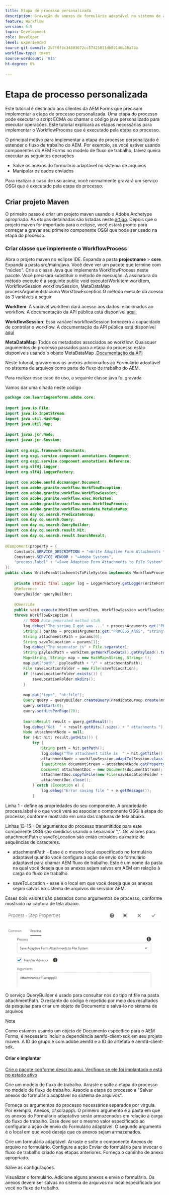 ```yaml
---
title: Etapa de processo personalizada
description: Gravação de anexos de formulário adaptável no sistema de arquivos usando a etapa do processo personalizado
feature: Workflow
version: 6.5
topic: Development
role: Developer
level: Experienced
source-git-commit: 2b7f0f6c34803672cc57425811db89146b38a70a
workflow-type: tm+mt
source-wordcount: '815'
ht-degree: 0%

---
```



# Etapa de processo personalizada

Este tutorial é destinado aos clientes da AEM Forms que precisam implementar a etapa de processo personalizada. Uma etapa do processo pode executar o script ECMA ou chamar o código java personalizado para executar operações. Este tutorial explicará as etapas necessárias para implementar o WorkflowProcess que é executado pela etapa do processo.

O principal motivo para implementar a etapa de processo personalizado é estender o fluxo de trabalho do AEM. Por exemplo, se você estiver usando componentes do AEM Forms no modelo de fluxo de trabalho, talvez queira executar as seguintes operações

* Salve os anexos do formulário adaptável no sistema de arquivos
* Manipular os dados enviados

Para realizar o caso de uso acima, você normalmente gravará um serviço OSGi que é executado pela etapa do processo.

## Criar projeto Maven

O primeiro passo é criar um projeto maven usando o Adobe Archetype apropriado. As etapas detalhadas são listadas neste [artigo](https://experienceleague.adobe.com/docs/experience-manager-learn/forms/creating-your-first-osgi-bundle/create-your-first-osgi-bundle.html). Depois que o projeto maven for importado para o eclipse, você estará pronto para começar a gravar seu primeiro componente OSGi que pode ser usado na etapa do processo.


### Criar classe que implemente o WorkflowProcess

Abra o projeto maven no eclipse IDE. Expanda a pasta **projectname** > **core**. Expanda a pasta src/main/java. Você deve ver um pacote que termine com &quot;núcleo&quot;. Crie a classe Java que implementa WorkflowProcess neste pacote. Você precisará substituir o método de execução. A assinatura do método execute é a seguinte
public void execute(WorkItem workItem, WorkflowSession workflowSession, MetaDataMap processArguments)aciona WorkflowException
O método execute dá acesso às 3 variáveis a seguir

**WorkItem**: A variável workItem dará acesso aos dados relacionados ao workflow. A documentação da API pública está disponível [aqui.](https://helpx.adobe.com/experience-manager/6-3/sites/developing/using/reference-materials/diff-previous/changes/com.adobe.granite.workflow.WorkflowSession.html)

**WorkflowSession**: Essa variável workflowSession fornecerá a capacidade de controlar o workflow. A documentação da API pública está disponível [aqui](https://helpx.adobe.com/experience-manager/6-3/sites/developing/using/reference-materials/diff-previous/changes/com.adobe.granite.workflow.WorkflowSession.html)

**MetaDataMap**: Todos os metadados associados ao workflow. Quaisquer argumentos de processo passados para a etapa do processo estão disponíveis usando o objeto MetaDataMap .[Documentação da API](https://helpx.adobe.com/experience-manager/6-5/sites/developing/using/reference-materials/javadoc/com/adobe/granite/workflow/metadata/MetaDataMap.html)

Neste tutorial, gravaremos os anexos adicionados ao Formulário adaptável no sistema de arquivos como parte do fluxo de trabalho do AEM.

Para realizar esse caso de uso, a seguinte classe java foi gravada

Vamos dar uma olhada neste código

```java
package com.learningaemforms.adobe.core;

import java.io.File;
import java.io.InputStream;
import java.util.HashMap;
import java.util.Map;

import javax.jcr.Node;
import javax.jcr.Session;

import org.osgi.framework.Constants;
import org.osgi.service.component.annotations.Component;
import org.osgi.service.component.annotations.Reference;
import org.slf4j.Logger;
import org.slf4j.LoggerFactory;

import com.adobe.aemfd.docmanager.Document;
import com.adobe.granite.workflow.WorkflowException;
import com.adobe.granite.workflow.WorkflowSession;
import com.adobe.granite.workflow.exec.WorkItem;
import com.adobe.granite.workflow.exec.WorkflowProcess;
import com.adobe.granite.workflow.metadata.MetaDataMap;
import com.day.cq.search.PredicateGroup;
import com.day.cq.search.Query;
import com.day.cq.search.QueryBuilder;
import com.day.cq.search.result.Hit;
import com.day.cq.search.result.SearchResult;

@Component(property = {
	Constants.SERVICE_DESCRIPTION + "=Write Adaptive Form Attachments to File System",
	Constants.SERVICE_VENDOR + "=Adobe Systems",
	"process.label" + "=Save Adaptive Form Attachments to File System"
})
public class WriteFormAttachmentsToFileSystem implements WorkflowProcess {

	private static final Logger log = LoggerFactory.getLogger(WriteFormAttachmentsToFileSystem.class);
	@Reference
	QueryBuilder queryBuilder;

	@Override
	public void execute(WorkItem workItem, WorkflowSession workflowSession, MetaDataMap processArguments)
	throws WorkflowException {
		// TODO Auto-generated method stub
		log.debug("The string I got was ..." + processArguments.get("PROCESS_ARGS", "string").toString());
		String[] params = processArguments.get("PROCESS_ARGS", "string").toString().split(",");
		String attachmentsPath = params[0];
		String saveToLocation = params[1];
		log.debug("The seperator is" + File.separator);
		String payloadPath = workItem.getWorkflowData().getPayload().toString();
		Map<String, String> map = new HashMap<String, String> ();
		map.put("path", payloadPath + "/" + attachmentsPath);
		File saveLocationFolder = new File(saveToLocation);
		if (!saveLocationFolder.exists()) {
			saveLocationFolder.mkdirs();
		}

		map.put("type", "nt:file");
		Query query = queryBuilder.createQuery(PredicateGroup.create(map), workflowSession.adaptTo(Session.class));
		query.setStart(0);
		query.setHitsPerPage(20);

		SearchResult result = query.getResult();
		log.debug("Got  " + result.getHits().size() + " attachments ");
		Node attachmentNode = null;
		for (Hit hit: result.getHits()) {
			try {
				String path = hit.getPath();
				log.debug("The attachment title is  " + hit.getTitle() + " and the attachment path is  " + path);
				attachmentNode = workflowSession.adaptTo(Session.class).getNode(path + "/jcr:content");
				InputStream documentStream = attachmentNode.getProperty("jcr:data").getBinary().getStream();
				Document attachmentDoc = new Document(documentStream);
				attachmentDoc.copyToFile(new File(saveLocationFolder + File.separator + hit.getTitle()));
				attachmentDoc.close();
			} catch (Exception e) {
				log.debug("Error saving file " + e.getMessage());
			}
```

Linha 1 - define as propriedades do seu componente. A propriedade process.label é o que você verá ao associar o componente OSGi à etapa do processo, conforme mostrado em uma das capturas de tela abaixo.

Linhas 13-15 - Os argumentos do processo transmitidos para este componente OSGi são divididos usando o separador &quot;,&quot;. Os valores para attachmentPath e saveToLocation são então extraídos da matriz de sequências de caracteres.

* attachmentPath - Esse é o mesmo local especificado no formulário adaptável quando você configura a ação de envio do formulário adaptável para chamar AEM fluxo de trabalho. Este é um nome da pasta na qual você deseja que os anexos sejam salvos em AEM em relação à carga do fluxo de trabalho.

* saveToLocation - esse é o local em que você deseja que os anexos sejam salvos no sistema de arquivos do servidor AEM.

Esses dois valores são passados como argumentos de processo, conforme mostrado na captura de tela abaixo.

![ProcessStep](assets/implement-process-step.gif)

O serviço QueryBuilder é usado para consultar nós do tipo nt:file na pasta attachmentPath. O restante do código é repetido por meio dos resultados da pesquisa para criar um objeto de Documento e salvá-lo no sistema de arquivos


>[!NOTE]
>
>Como estamos usando um objeto de Documento específico para o AEM Forms, é necessário incluir a dependência aemfd-client-sdk em seu projeto maven. A ID do grupo é com.adobe.aemfd e a ID do artefato é aemfd-client-sdk.

#### Criar e implantar

[Crie o pacote conforme descrito ](https://experienceleague.adobe.com/docs/experience-manager-learn/forms/create-your-first-osgi-bundle.html?lang=en#build-your-project)
[aqui. Verifique se ele foi implantado e está no estado ativo](http://localhost:4502/system/console/bundles)

Crie um modelo de fluxo de trabalho. Arraste e solte a etapa do processo no modelo de fluxo de trabalho. Associe a etapa do processo a &quot;Salvar anexos do formulário adaptável no sistema de arquivos&quot;.

Forneça os argumentos do processo necessários separados por vírgula. Por exemplo, Anexos, c:\\scrappp\\. O primeiro argumento é a pasta em que os anexos do Formulário adaptativo serão armazenados em relação à carga do fluxo de trabalho. Esse deve ser o mesmo valor especificado ao configurar a ação de envio do Formulário adaptável. O segundo argumento é o local em que você deseja que os anexos sejam armazenados.

Crie um formulário adaptável. Arraste e solte o componente Anexos de arquivo no formulário. Configure a ação Enviar do formulário para invocar o fluxo de trabalho criado nas etapas anteriores. Forneça o caminho de anexo apropriado.

Salve as configurações.

Visualizar o formulário. Adicione alguns anexos e envie o formulário. Os anexos devem ser salvos no sistema de arquivos no local especificado por você no fluxo de trabalho.

